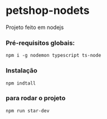 # petshop-nodets
Projeto feito em nodejs

### Pré-requisitos globais:
`npm i -g nodemon typescript ts-node`

### Instalação
`npm indtall`

### para rodar o projeto
`npm run star-dev`